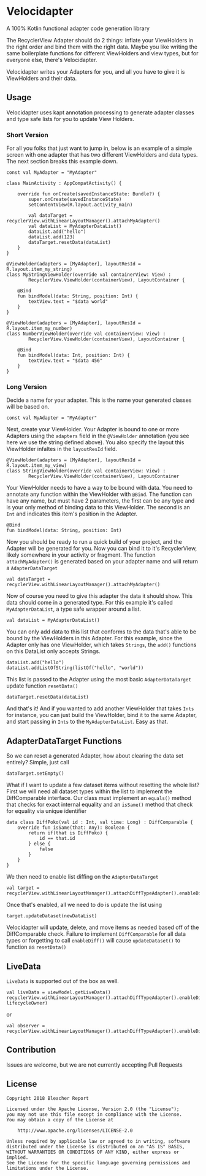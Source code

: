 # Velocidapter

A 100% Kotlin functional adapter code generation library

The RecyclerView Adapter should do 2 things: inflate your ViewHolders in the right order and bind them with the right data. Maybe you like writing the same boilerplate functions for different ViewHolders and view types, but for everyone else, there's Velocidapter.

Velocidapter writes your Adapters for you, and all you have to give it is ViewHolders and their data.


## Usage

Velocidapter uses kapt annotation processing to generate adapter classes and type safe lists for you to update View Holders.

### Short Version

For all you folks that just want to jump in, below is an example of a simple screen with one adapter that has two different ViewHolders and data types. The next section breaks this example down.

```
const val MyAdapter = "MyAdapter"

class MainActivity : AppCompatActivity() {

    override fun onCreate(savedInstanceState: Bundle?) {
        super.onCreate(savedInstanceState)
        setContentView(R.layout.activity_main)

        val dataTarget = recyclerView.withLinearLayoutManager().attachMyAdapter()
        val dataList = MyAdapterDataList()
        dataList.add("hello")
        dataList.add(123)
        dataTarget.resetData(dataList)
    }
}
```

```
@ViewHolder(adapters = [MyAdapter], layoutResId = R.layout.item_my_string)
class MyStringViewHolder(override val containerView: View) : 
        RecyclerView.ViewHolder(containerView), LayoutContainer {
    
    @Bind
    fun bindModel(data: String, position: Int) {
        textView.text = "$data world"
    }
}
```

```
@ViewHolder(adapters = [MyAdapter], layoutResId = R.layout.item_my_number)
class NumberViewHolder(override val containerView: View) : 
        RecyclerView.ViewHolder(containerView), LayoutContainer {
    
    @Bind
    fun bindModel(data: Int, position: Int) {
        textView.text = "$data 456"
    }
}
```

### Long Version

Decide a name for your adapter. This is the name your generated classes will be based on.

```
const val MyAdapter = "MyAdapter"
```

Next, create your ViewHolder. Your Adapter is bound to one or more Adapters using the `adapters` field in the `@ViewHolder` annotation (you see here we use the string defined above). You also specify the layout this ViewHolder infaltes in the `layoutResId` field.

```
@ViewHolder(adapters = [MyAdapter], layoutResId = R.layout.item_my_view)
class StringViewHolder(override val containerView: View) : 
        RecyclerView.ViewHolder(containerView), LayoutContainer
```

Your ViewHolder needs to have a way to be bound with data. You need to annotate any function within the ViewHolder with `@Bind`. The function can have any name, but must have 2 parameters, the first can be any type and is your only method of binding data to this ViewHolder. The second is an `Int` and indicates this item's position in the Adapter.

```
@Bind
fun bindModel(data: String, position: Int)
```

Now you should be ready to run a quick build of your project, and the Adapter will be generated for you. Now you can bind it to it's RecyclerView, likely somewhere in your activity or fragment. The function `attachMyAdapter()` is generated based on your adapter name and will return a `AdapterDataTarget`

```
val dataTarget = recyclerView.withLinearLayoutManager().attachMyAdapter()
```

Now of course you need to give this adapter the data it should show. This data should come in a generated type. For this example it's called `MyAdapterDataList`, a type safe wrapper around a list.

```
val dataList = MyAdapterDataList()
```

You can only add data to this list that conforms to the data that's able to be bound by the ViewHolders in this Adapter. For this example, since the Adapter only has one ViewHolder, which takes `Strings`, the `add()` functions on this DataList only accepts Strings.

```
dataList.add("hello")
dataList.addListOfString(listOf("hello", "world"))
```

This list is passed to the Adapter using the most basic `AdapterDataTarget` update function `resetData()`

```
dataTarget.resetData(dataList)
```

And that's it! And if you wanted to add another ViewHolder that takes `Ints` for instance, you can just build the ViewHolder, bind it to the same Adapter, and start passing in `Ints` to the `MyAdapterDataList`. Easy as that.

## AdapterDataTarget Functions

So we can reset a generated Adapter, how about clearing the data set entirely? Simple, just call

```
dataTarget.setEmpty()
```

What if I want to update a few dataset items without resetting the whole list? First we will need all dataset types within the list to implement the DiffComparable interface. Our class must implement an `equals()` method that checks for exact internal equality and an `isSame()` method that check for equality via unique identifier

```
data class DiffPoko(val id : Int, val time: Long) : DiffComparable {
    override fun isSame(that: Any): Boolean {
        return if(that is DiffPoko) {
            id == that.id
        } else {
            false
        }
    }
}
```

We then need to enable list diffing on the `AdapterDataTarget`

```
val target = recyclerView.withLinearLayoutManager().attachDiffTypeAdapter().enableDiff()
```

Once that's enabled, all we need to do is update the list using

```
target.updateDataset(newDataList)
```

Velocidapter will update, delete, and move items as needed based off of the DiffComparable check. Failure to implement `DiffComparable` for all data types or forgetting to call `enableDiff()` will cause `updateDataset()` to function as `resetData()`

## LiveData

`LiveData` is supported out of the box as well.

```
val liveData = viewModel.getLiveData()
recyclerView.withLinearLayoutManager().attachDiffTypeAdapter().enableDiff().observeLiveData(liveData, lifecycleOwner)
```
or
```
val observer = recyclerView.withLinearLayoutManager().attachDiffTypeAdapter().enableDiff().observeLiveDataForever(liveData)
```

## Contribution
Issues are welcome, but we are not currently accepting Pull Requests


## License
```
Copyright 2018 Bleacher Report

Licensed under the Apache License, Version 2.0 (the "License");
you may not use this file except in compliance with the License.
You may obtain a copy of the License at

    http://www.apache.org/licenses/LICENSE-2.0

Unless required by applicable law or agreed to in writing, software
distributed under the License is distributed on an "AS IS" BASIS,
WITHOUT WARRANTIES OR CONDITIONS OF ANY KIND, either express or implied.
See the License for the specific language governing permissions and
limitations under the License.
```